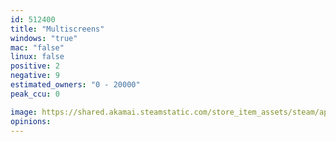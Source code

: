 ```yaml
---
id: 512400
title: "Multiscreens"
windows: "true"
mac: "false"
linux: false
positive: 2
negative: 9
estimated_owners: "0 - 20000"
peak_ccu: 0

image: https://shared.akamai.steamstatic.com/store_item_assets/steam/apps/512400/header.jpg?t=1471612467
opinions:
---
```

